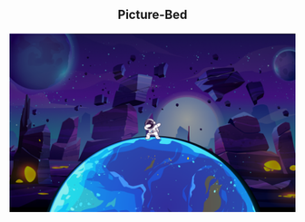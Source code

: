## **<p align="center"> Picture-Bed </p>**

![hero](https://raw.githubusercontent.com/polarss/picture-bed/main/image/hero.png)
